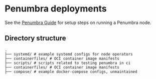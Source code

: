 # Penumbra deployments

See the [Penumbra Guide] for setup steps on running a Penumbra node.

## Directory structure

```
.
├── systemd/ # example systemd configs for node operators
├── containerfiles/ # OCI container image manifests
├── scripts/ # scripts related to testing penumbra in ci
├── containerfiles/ # OCI container image manifests
├── compose/ # example docker-compose configs, unmaintained
```

[Penumbra Guide]: https://guide.penumbra.zone
